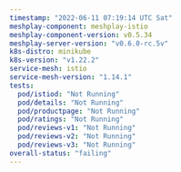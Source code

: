 ```yaml
---
timestamp: "2022-06-11 07:19:14 UTC Sat"
meshplay-component: meshplay-istio
meshplay-component-version: v0.5.34
meshplay-server-version: "v0.6.0-rc.5v"
k8s-distro: minikube
k8s-version: "v1.22.2"
service-mesh: istio
service-mesh-version: "1.14.1"
tests:
  pod/istiod: "Not Running"
  pod/details: "Not Running"
  pod/productpage: "Not Running"
  pod/ratings: "Not Running"
  pod/reviews-v1: "Not Running"
  pod/reviews-v2: "Not Running"
  pod/reviews-v3: "Not Running"
overall-status: "failing"
---
```

